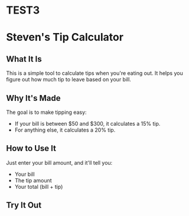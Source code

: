 # TEST3
# Steven's Tip Calculator
## What It Is
This is a simple tool to calculate tips when you're eating out. It helps you figure out how much tip to leave based on your bill.
## Why It's Made
The goal is to make tipping easy:
- If your bill is between $50 and $300, it calculates a 15% tip.
- For anything else, it calculates a 20% tip.
## How to Use It
Just enter your bill amount, and it'll tell you:
- Your bill
- The tip amount
- Your total (bill + tip)
## Try It Out
